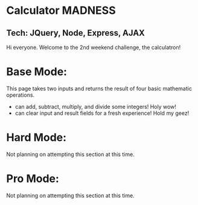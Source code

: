 Calculator MADNESS
==
Tech: JQuery, Node, Express, AJAX
---
Hi everyone.  Welcome to the 2nd weekend challenge, the calculatron!

Base Mode:
==

This page takes two inputs and returns the result of four basic mathematic operations.

- can add, subtract, multiply, and divide some integers!  Holy wow!
- can clear input and result fields for a fresh experience!  Hold my geez!

Hard Mode:
==

Not planning on attempting this section at this time.

Pro Mode:
==

Not planning on attempting this section at this time.
